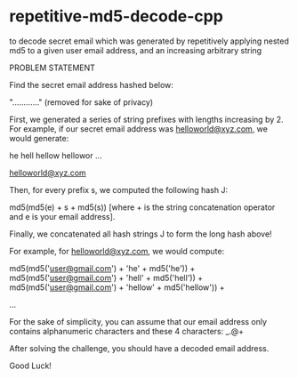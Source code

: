 # repetitive-md5-decode-cpp
to decode secret email which was generated by repetitively applying nested md5 to a given user email address, and an increasing arbitrary string

PROBLEM STATEMENT

Find the secret email address hashed below:

"............" (removed for sake of privacy) 


First, we generated a series of string prefixes with lengths increasing by 2. For example, if our secret email address was helloworld@xyz.com, we would generate:

he
hell
hellow
hellowor
...

helloworld@xyz.com

Then, for every prefix s, we computed the following hash J:

md5(md5(e) + s + md5(s))	[where + is the string concatenation operator and e is your email address].


Finally, we concatenated all hash strings J to form the long hash above!

For example, for helloworld@xyz.com,
we would compute:

md5(md5('user@gmail.com') + 'he' + md5('he')) + 
md5(md5('user@gmail.com') + 'hell' + md5('hell')) + 
md5(md5('user@gmail.com') + 'hellow' + md5('hellow')) + 

...



For the sake of simplicity, you can assume that our email address only contains alphanumeric characters and these 4 characters: _.@+

After solving the challenge, you should have a decoded email address.

Good Luck!
